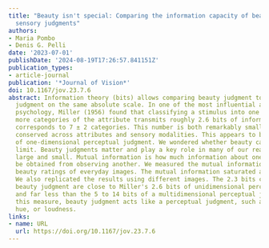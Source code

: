 ```yaml
---
title: "Beauty isn't special: Comparing the information capacity of beauty and other
  sensory judgments"
authors:
- Maria Pombo
- Denis G. Pelli
date: '2023-07-01'
publishDate: '2024-08-19T17:26:57.841151Z'
publication_types:
- article-journal
publication: '*Journal of Vision*'
doi: 10.1167/jov.23.7.6
abstract: Information theory (bits) allows comparing beauty judgment to perceptual
  judgment on the same absolute scale. In one of the most influential articles in
  psychology, Miller (1956) found that classifying a stimulus into one of eight or
  more categories of the attribute transmits roughly 2.6 bits of information. That
  corresponds to 7 ± 2 categories. This number is both remarkably small and highly
  conserved across attributes and sensory modalities. This appears to be a signature
  of one-dimensional perceptual judgment. We wondered whether beauty can break this
  limit. Beauty judgments matter and play a key role in many of our real-life decisions,
  large and small. Mutual information is how much information about one variable can
  be obtained from observing another. We measured the mutual information of 50 participants’
  beauty ratings of everyday images. The mutual information saturated at 2.3 bits.
  We also replicated the results using different images. The 2.3 bits conveyed by
  beauty judgment are close to Miller's 2.6 bits of unidimensional perceptual judgment
  and far less than the 5 to 14 bits of a multidimensional perceptual judgment. By
  this measure, beauty judgment acts like a perceptual judgment, such as rating pitch,
  hue, or loudness.
links:
- name: URL
  url: https://doi.org/10.1167/jov.23.7.6
---
```

